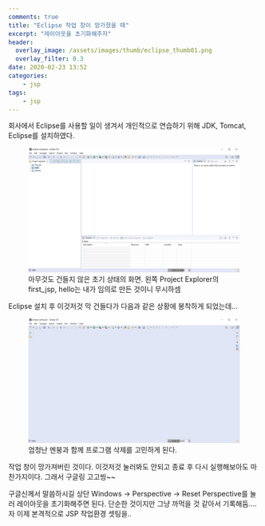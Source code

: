 ```yaml
---
comments: true
title: "Eclipse 작업 창이 망가졌을 때"
excerpt: "레이아웃을 초기화해주자"
header:
  overlay_image: /assets/images/thumb/eclipse_thumb01.png
  overlay_filter: 0.3
date: 2020-02-23 13:52
categories:
    - jsp
tags:
    - jsp
---
```

회사에서 Eclipse를 사용할 일이 생겨서 개인적으로 연습하기 위해 JDK, Tomcat, Eclipse를 설치하였다.

<figure class="rsp-img type2 zoom auto-alt align--center">
  <img src="/assets/images/post/eclipse-layout_img01.png" alt="">
  <figcaption>아무것도 건들지 않은 초기 상태의 화면. 왼쪽 Project Explorer의 first_jsp, hello는 내가 임의로 만든 것이니 무시하셈</figcaption>
</figure>

Eclipse 설치 후 이것저것 막 건들다가 다음과 같은 상황에 봉착하게 되었는데...

<figure class="rsp-img type2 zoom auto-alt align--center">
  <img src="/assets/images/post/eclipse-layout_img02.png" alt="">
  <figcaption>엄청난 멘붕과 함께 프로그램 삭제를 고민하게 된다.</figcaption>
</figure>

작업 창이 망가져버린 것이다. 이것저것 눌러봐도 안되고 종료 후 다시 실행해보아도 마찬가지이다. 그래서 구글링 고고씽~~

구글신께서 말씀하시길 상단 Windows &rarr; Perspective &rarr; Reset Perspective를 눌러 레이아웃을 초기화해주면 된다. 단순한 것이지만 그냥 까먹을 것 같아서 기록해둠.... 자 이제 본격적으로 JSP 작업환경 셋팅을..